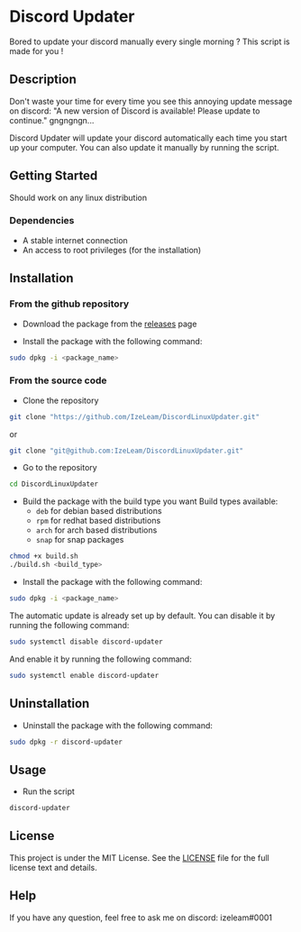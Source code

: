# Discord Updater

Bored to update your discord manually every single morning ? This script is made for you !

## Description

Don't waste your time for every time you see this annoying update message on discord: "A new version of Discord is available! Please update to continue." gngngngn...

Discord Updater will update your discord automatically each time you start up your computer. You can also update it manually by running the script.

## Getting Started

Should work on any linux distribution

### Dependencies

* A stable internet connection
* An access to root privileges (for the installation)

## Installation

### From the github repository

* Download the package from the [releases](https://github.com/IzeLeam/DiscordLinuxUpdater/releases) page

* Install the package with the following command:

```bash
sudo dpkg -i <package_name>
```

### From the source code

* Clone the repository

```bash
git clone "https://github.com/IzeLeam/DiscordLinuxUpdater.git"
```

or

```bash
git clone "git@github.com:IzeLeam/DiscordLinuxUpdater.git"
```

* Go to the repository

```bash
cd DiscordLinuxUpdater
```

* Build the package with the build type you want
    Build types available:
    * `deb` for debian based distributions
    * `rpm` for redhat based distributions
    * `arch` for arch based distributions
    * `snap` for snap packages

```bash
chmod +x build.sh
./build.sh <build_type>
```

* Install the package with the following command:

```bash
sudo dpkg -i <package_name>
```

The automatic update is already set up by default. You can disable it by running the following command:

```bash
sudo systemctl disable discord-updater
```

And enable it by running the following command:

```bash
sudo systemctl enable discord-updater
```

## Uninstallation

* Uninstall the package with the following command:

```bash
sudo dpkg -r discord-updater
```

## Usage

* Run the script

```bash
discord-updater
```

## License

This project is under the MIT License. See the [LICENSE](LICENSE) file for the full license text and details.

## Help

If you have any question, feel free to ask me on discord: izeleam#0001